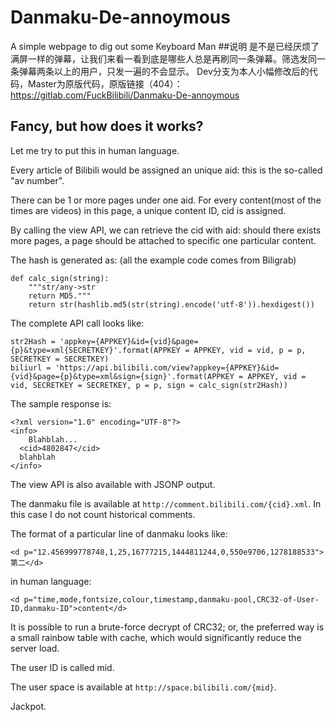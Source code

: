 # Danmaku-De-annoymous
A simple webpage to dig out some Keyboard Man
##说明
是不是已经厌烦了满屏一样的弹幕，让我们来看一看到底是哪些人总是再刷同一条弹幕。筛选发同一条弹幕两条以上的用户，只发一遍的不会显示。
Dev分支为本人小幅修改后的代码，Master为原版代码，原版链接（404）：<https://gitlab.com/FuckBilibili/Danmaku-De-annoymous>
## Fancy, but how does it works?
Let me try to put this in human language.

Every article of Bilibili would be assigned an unique aid: this is the so-called "av number".

There can be 1 or more pages under one aid. For every content(most of the times are videos) in this page, a unique content ID, cid is assigned.

By calling the view API, we can retrieve the cid with aid: should there exists more pages, a page should be attached to specific one particular content.

The hash is generated as: (all the example code comes from Biligrab)
```
def calc_sign(string):
    """str/any->str
    return MD5."""
    return str(hashlib.md5(str(string).encode('utf-8')).hexdigest())
```

The complete API call looks like:

```
str2Hash = 'appkey={APPKEY}&id={vid}&page={p}&type=xml{SECRETKEY}'.format(APPKEY = APPKEY, vid = vid, p = p, SECRETKEY = SECRETKEY)
biliurl = 'https://api.bilibili.com/view?appkey={APPKEY}&id={vid}&page={p}&type=xml&sign={sign}'.format(APPKEY = APPKEY, vid = vid, SECRETKEY = SECRETKEY, p = p, sign = calc_sign(str2Hash))
```

The sample response is:

```
<?xml version="1.0" encoding="UTF-8"?>
<info>
    Blahblah...  
  <cid>4802847</cid>
  blahblah
</info>
```

The view API is also available with JSONP output.

The danmaku file is available at ```http://comment.bilibili.com/{cid}.xml```. In this case I do not count historical comments.

The format of a particular line of danmaku looks like:
```
<d p="12.456999778748,1,25,16777215,1444811244,0,550e9706,1278188533">第二</d>
```

in human language:

```
<d p="time,mode,fontsize,colour,timestamp,danmaku-pool,CRC32-of-User-ID,danmaku-ID">content</d>
```

It is possible to run a brute-force decrypt of CRC32; or, the preferred way is a small rainbow table with cache, which would significantly reduce the server load.

The user ID is called mid.

The user space is available at ```http://space.bilibili.com/{mid}```.

Jackpot.
